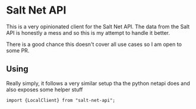 # Salt Net API

This is a very opinionated client for the Salt Net API. The data from the Salt API is honestly a mess and so this is my attempt to handle it better. 

There is a good chance this doesn't cover all use cases so I am open to some PR.

## Using

Really simply, it follows a very similar setup tha the python netapi does and also exposes some helper stuff


```
import {LocalClient} from "salt-net-api";